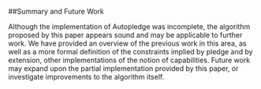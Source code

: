##Summary and Future Work

Although the implementation of Autopledge was incomplete, the algorithm proposed by this paper appears sound and may be applicable to further work. We have provided an overview of the previous work in this area, as well as a more formal definition of the constraints implied by pledge and by extension, other implementations of the notion of capabilities. Future work may expand upon the partial implementation provided by this paper, or investigate improvements to the algorithm itself.